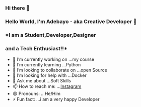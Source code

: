 ### Hi there 👋

<!--
**teenux-ceo/teenux-ceo** is a ✨ _special_ ✨ repository because its `README.md` (this file) appears on your GitHub profile.

Here are some ideas to get you started:
-->
### Hello World, I'm Adebayo - aka Creative Developer 👋

### *I am a Student,Developer,Designer
### and a Tech Enthusiast!!*
- 🔭 I’m currently working on ...my course
- 🌱 I’m currently learning ...Python
- 👯 I’m looking to collaborate on ...open Source
- 🤔 I’m looking for help with ...Docker
- 💬 Ask me about ...Soft Skills
- 📫 How to reach me: ...[Instagram](instagram.com/tnux_design)
- 😄 Pronouns: ...He/Him
- ⚡ Fun fact: ...i am a very happy Developer

